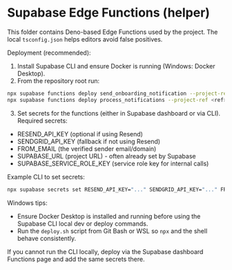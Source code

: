 # Supabase Edge Functions (helper)

This folder contains Deno-based Edge Functions used by the project. The local `tsconfig.json` helps editors avoid false positives.

Deployment (recommended):

1. Install Supabase CLI and ensure Docker is running (Windows: Docker Desktop).
2. From the repository root run:

```bash
npx supabase functions deploy send_onboarding_notification --project-ref <ref>
npx supabase functions deploy process_notifications --project-ref <ref>
```

3. Set secrets for the functions (either in Supabase dashboard or via CLI). Required secrets:

- RESEND_API_KEY (optional if using Resend)
- SENDGRID_API_KEY (fallback if not using Resend)
- FROM_EMAIL (the verified sender email/domain)
- SUPABASE_URL (project URL) - often already set by Supabase
- SUPABASE_SERVICE_ROLE_KEY (service role key for internal calls)

Example CLI to set secrets:

```bash
npx supabase secrets set RESEND_API_KEY="..." SENDGRID_API_KEY="..." FROM_EMAIL="no-reply@yourdomain.com" --project-ref <ref>
```

Windows tips:

- Ensure Docker Desktop is installed and running before using the Supabase CLI local dev or deploy commands.
- Run the `deploy.sh` script from Git Bash or WSL so `npx` and the shell behave consistently.

If you cannot run the CLI locally, deploy via the Supabase dashboard Functions page and add the same secrets there.

